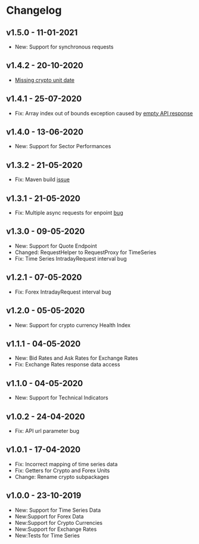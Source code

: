 # Changelog

## v1.5.0 - 11-01-2021

- New: Support for synchronous requests

## v1.4.2 - 20-10-2020

- [Missing crypto unit date](https://github.com/crazzyghost/alphavantage-java/pull/13) 

## v1.4.1 - 25-07-2020

- Fix: Array index out of bounds exception caused by [empty API response](https://github.com/crazzyghost/alphavantage-java/issues/9)

## v1.4.0 - 13-06-2020

- New: Support for Sector Performances

## v1.3.2 - 21-05-2020

- Fix: Maven build [issue](https://github.com/crazzyghost/alphavantage-java/issues/6)

## v1.3.1 - 21-05-2020

- Fix: Multiple async requests for enpoint [bug](https://github.com/crazzyghost/alphavantage-java/issues/8)

## v1.3.0 - 09-05-2020

- New: Support for Quote Endpoint
- Changed: RequestHelper to RequestProxy for TimeSeries
- Fix: Time Series IntradayRequest interval bug

## v1.2.1 - 07-05-2020

- Fix: Forex IntradayRequest interval bug

## v1.2.0 - 05-05-2020

- New: Support for crypto currency Health Index

## v1.1.1 - 04-05-2020

- New: Bid Rates and Ask Rates for Exchange Rates
- Fix: Exchange Rates response data access

## v1.1.0 - 04-05-2020

- New: Support for Technical Indicators

## v1.0.2 - 24-04-2020

- Fix: API url parameter bug

## v1.0.1 - 17-04-2020

- Fix: Incorrect mapping of time series data
- Fix: Getters for Crypto and Forex Units
- Change: Rename crypto subpackages

## v1.0.0 - 23-10-2019

- New: Support for Time Series Data
- New:Support for Forex Data
- New:Support for Crypto Currencies
- New:Support for Exchange Rates
- New:Tests for Time Series
